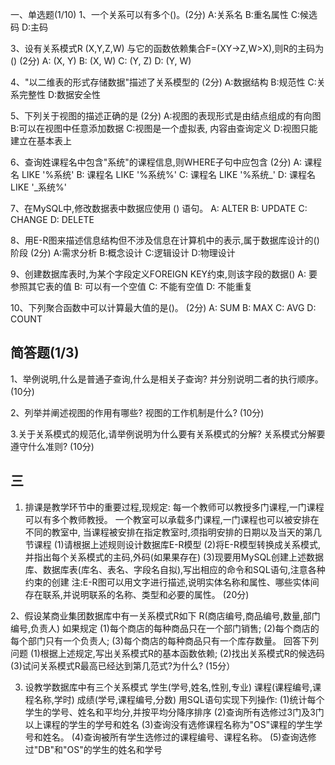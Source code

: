 一、单选题(1/10)
1、一个关系可以有多个()。(2分)
A:关系名
B:重名属性
C:候选码
D:主码

3、设有关系模式R (X,Y,Z,W) 与它的函数依赖集合F=(XY->Z,W>X),则R的主码为() (2分)
A: (X, Y)
B: (X, W)
C: (Y, Z)
D: (Y, W)

4、"以二维表的形式存储数据"描述了关系模型的 (2分)
A:数据结构
B:规范性
C:关系完整性
D:数据安全性

5、下列关于视图的描述正确的是
(2分)
A:视图的表现形式是由结点组成的有向图
B:可以在视图中任意添加数据
C:视图是一个虚拟表, 内容由查询定义
D:视图只能建立在基本表上

6、查询姓课程名中包含"系统"的课程信息,则WHERE子句中应包含
(2分)
A: 课程名 LIKE '%系统'
B: 课程名 LIKE '%系统%'
C: 课程名 LIKE '%系统_'
D: 课程名 LIKE '_系统%'

7、在MySQL中,修改数据表中数据应使用 () 语句。
A: ALTER
B: UPDATE
C: CHANGE
D: DELETE


8、用E-R图来描述信息结构但不涉及信息在计算机中的表示,属于数据库设计的()阶段
(2分)
A:需求分析
B:概念设计
C:逻辑设计
D:物理设计


9、创建数据库表时,为某个字段定义FOREIGN KEY约束,则该字段的数据()
A: 要参照其它表的值
B: 可以有一个空值
C: 不能有空值
D: 不能重复


10、下列聚合函数中可以计算最大值的是()。
(2分)
A: SUM
B: MAX
C: AVG
D: COUNT

## 简答题(1/3)
1、举例说明,什么是普通子查询,什么是相关子查询? 并分别说明二者的执行顺序。
(10分)

2、列举并阐述视图的作用有哪些? 视图的工作机制是什么?
(10分)

3.关于关系模式的规范化,请举例说明为什么要有关系模式的分解? 关系模式分解要遵守什么准则?
(10分)

## 三

1. 排课是教学环节中的重要过程,现规定:
每一个教师可以教授多门课程,一门课程可以有多个教师教授。
一个教室可以承载多门课程,一门课程也可以被安排在不同的教室中,
当课程被安排在指定教室时,须指明安排的日期以及当天的第几节课程
(1)请根据上述规则设计数据库E-R模型
(2)将E-R模型转换成关系模式,并指出每个关系模式的主码,外码(如果果存在)
(3)现要用MySQL创建上述数据库、数据库表(库名、表名、字段名自拟),写出相应的命令和SQL语句,注意各种约束的创建
注:E-R图可以用文字进行描述,说明实体名称和属性、哪些实体间存在联系,并说明联系的名称、类型和必要的属性。
(20分)



2、假设某商业集团数据库中有一关系模式R如下
R(商店编号,商品编号,数量,部门编号,负责人)
如果规定
(1)每个商店的每种商品只在一个部门销售;
(2)每个商店的每个部门只有一个负责人;
(3)每个商店的每种商品只有一个库存数量。
回答下列问题
(1)根据上述规定,写出关系模式R的基本函数依赖;
(2)找出关系模式R的候选码
(3)试问关系模式R最高已经达到第几范式?为什么?
(15分）


3. 设教学数据库中有三个关系模式
学生(学号,姓名,性别,专业)
课程(课程编号,课程名称,学时)
成绩(学号,课程编号,分数)
用SQL语句实现下列操作:
(1)统计每个学生的学号、姓名和平均分,并按平均分降序排序
(2)查询所有选修过3门及3门以上课程的学生的学号和姓名
(3)查询没有选修课程名称为"OS"课程的学生学号和姓名。
(4)查询被所有学生选修过的课程编号、课程名称。
(5)查询选修过"DB"和"OS"的学生的姓名和学号












